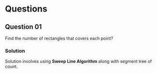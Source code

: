 # Questions

## Question 01
Find the number of rectangles that covers each point?

### Solution
Solution involves using **Sweep Line Algorithm**  along with segment tree of count.
